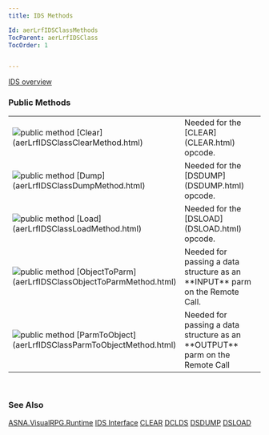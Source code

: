 ```yaml
---
title: IDS Methods

Id: aerLrfIDSClassMethods
TocParent: aerLrfIDSClass
TocOrder: 1


---
```


[IDS overview](aerLrfIDSClass.html) 
<br />

### Public Methods
<table class="dtTABLE" id="Table4" cellspacing="0">
                <colgroup span="1">
                    <col span="1" valign="top" width="20%" />
                    <col span="1" width="79.99%" />
                </colgroup>
                <tr>
                    <td colspan="1" rowspan="1">
                        <img alt="public method" src="../Images/public method.gif" border="0" /> [Clear](aerLrfIDSClassClearMethod.html)
                    </td>
                    <td colspan="1" rowspan="1">Needed for the [CLEAR](CLEAR.html) opcode.</td>
                </tr>
                <tr>
                    <td colspan="1" rowspan="1">
                        <img alt="public method" src="../Images/public method.gif" border="0" /> [Dump](aerLrfIDSClassDumpMethod.html)
                    </td>
                    <td colspan="1" rowspan="1">Needed for the [DSDUMP](DSDUMP.html) opcode.</td>
                </tr>
                <tr>
                    <td colspan="1" rowspan="1">
                        <img alt="public method" src="../Images/public method.gif" border="0" /> [Load](aerLrfIDSClassLoadMethod.html)
                    </td>
                    <td colspan="1" rowspan="1">Needed for the [DSLOAD](DSLOAD.html) opcode.</td>
                </tr>
                <tr>
                    <td colspan="1" rowspan="1">
                        <img alt="public method" src="../Images/public method.gif" border="0" /> [ObjectToParm](aerLrfIDSClassObjectToParmMethod.html)
                    </td>
                    <td colspan="1" rowspan="1">
                        Needed for passing a data structure as an **INPUT**  parm on the Remote Call.
                    </td>
                </tr>
                <tr>
                    <td colspan="1" rowspan="1">
                        <img alt="public method" src="../Images/public method.gif" border="0" /> [ParmToObject](aerLrfIDSClassParmToObjectMethod.html)
                    </td>
                    <td colspan="1" rowspan="1">
                        Needed for passing a data structure as an **OUTPUT**  parm on the Remote Call
                    </td>
                </tr>
</table>

<br />

### See Also
[ASNA.VisualRPG.Runtime](aerLrfRuntimeNamespace.html)
[IDS Interface](aerLrfIDSClass.html)
[CLEAR](CLEAR.html)
[DCLDS](DCLDS.html)
[DSDUMP](DSDUMP.html)
[DSLOAD](DSLOAD.html) 
